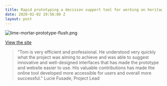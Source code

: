 ```yaml
---
title: Rapid prototyping a decision support tool for working on heritage buildings
date: 2020-02-02 19:56:00 Z
layout: post
---
```


![lime-mortar-prototype-flush.png](/uploads/lime-mortar-prototype-flush.png)

[View the site](https://uselimemortar.com/)

> "Tom is very efficient and professional. He understood very quickly what the project was aiming to achieve and was able to suggest innovative and well-designed interfaces that has made the prototype and website easier to use. His valuable contributions has made the online tool developed more accessible for users and overall more successful."
Lucie Fusade, Project Lead